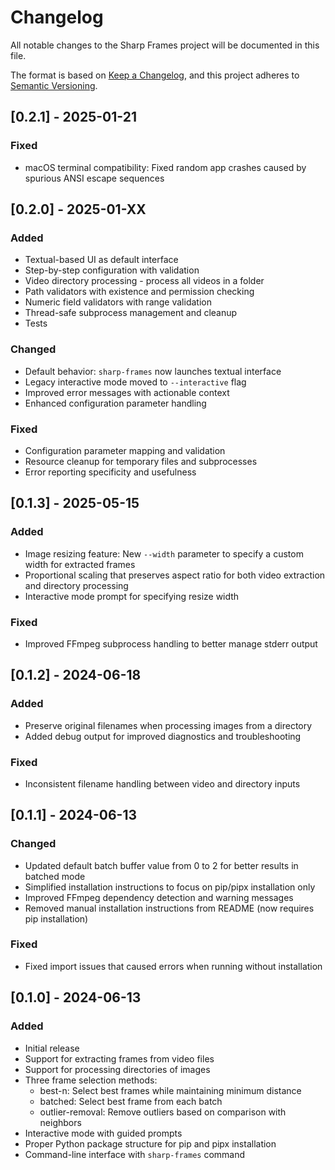 # Changelog

All notable changes to the Sharp Frames project will be documented in this file.

The format is based on [Keep a Changelog](https://keepachangelog.com/en/1.0.0/),
and this project adheres to [Semantic Versioning](https://semver.org/spec/v2.0.0.html).

## [0.2.1] - 2025-01-21

### Fixed
- macOS terminal compatibility: Fixed random app crashes caused by spurious ANSI escape sequences

## [0.2.0] - 2025-01-XX

### Added
- Textual-based UI as default interface
- Step-by-step configuration with validation
- Video directory processing - process all videos in a folder
- Path validators with existence and permission checking
- Numeric field validators with range validation
- Thread-safe subprocess management and cleanup
- Tests

### Changed
- Default behavior: `sharp-frames` now launches textual interface
- Legacy interactive mode moved to `--interactive` flag
- Improved error messages with actionable context
- Enhanced configuration parameter handling

### Fixed
- Configuration parameter mapping and validation
- Resource cleanup for temporary files and subprocesses
- Error reporting specificity and usefulness

## [0.1.3] - 2025-05-15

### Added
- Image resizing feature: New `--width` parameter to specify a custom width for extracted frames
- Proportional scaling that preserves aspect ratio for both video extraction and directory processing
- Interactive mode prompt for specifying resize width

### Fixed
- Improved FFmpeg subprocess handling to better manage stderr output

## [0.1.2] - 2024-06-18

### Added
- Preserve original filenames when processing images from a directory
- Added debug output for improved diagnostics and troubleshooting

### Fixed
- Inconsistent filename handling between video and directory inputs

## [0.1.1] - 2024-06-13

### Changed
- Updated default batch buffer value from 0 to 2 for better results in batched mode
- Simplified installation instructions to focus on pip/pipx installation only
- Improved FFmpeg dependency detection and warning messages
- Removed manual installation instructions from README (now requires pip installation)

### Fixed
- Fixed import issues that caused errors when running without installation

## [0.1.0] - 2024-06-13

### Added
- Initial release
- Support for extracting frames from video files
- Support for processing directories of images
- Three frame selection methods:
  - best-n: Select best frames while maintaining minimum distance
  - batched: Select best frame from each batch
  - outlier-removal: Remove outliers based on comparison with neighbors
- Interactive mode with guided prompts
- Proper Python package structure for pip and pipx installation
- Command-line interface with `sharp-frames` command 